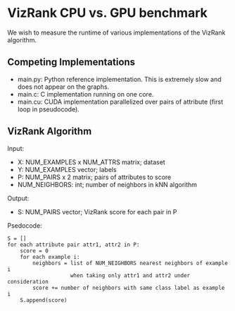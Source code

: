 VizRank CPU vs. GPU benchmark
=============================

We wish to measure the runtime of various implementations of the VizRank algorithm.

Competing Implementations
-------------------------

- main.py: Python reference implementation. This is extremely slow and does not appear on the graphs.
- main.c: C implementation running on one core.
- main.cu: CUDA implementation parallelized over pairs of attribute (first loop in pseudocode). 

VizRank Algorithm
-----------------

Input:
- X: NUM_EXAMPLES x NUM_ATTRS matrix; dataset
- Y: NUM_EXAMPLES vector; labels
- P: NUM_PAIRS x 2 matrix; pairs of attributes to score
- NUM_NEIGHBORS: int; number of neighbors in kNN algorithm

Output:
- S: NUM_PAIRS vector; VizRank score for each pair in P

Psedocode:

	S = []
 	for each attribute pair attr1, attr2 in P:
 		score = 0
 		for each example i:
			neighbors = list of NUM_NEIGHBORS nearest neighbors of example i 
                        when taking only attr1 and attr2 under consideration
            score += number of neighbors with same class label as example i
        S.append(score)
        
        
